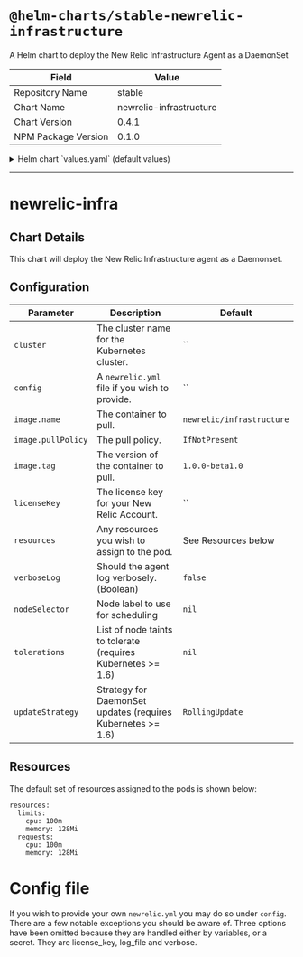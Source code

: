 # `@helm-charts/stable-newrelic-infrastructure`

A Helm chart to deploy the New Relic Infrastructure Agent as a DaemonSet

| Field               | Value                   |
| ------------------- | ----------------------- |
| Repository Name     | stable                  |
| Chart Name          | newrelic-infrastructure |
| Chart Version       | 0.4.1                   |
| NPM Package Version | 0.1.0                   |

<details>

<summary>Helm chart `values.yaml` (default values)</summary>

```yaml
# IMPORTANT: Specify your New Relic API key here.
# licenseKey:

# IMPORTANT: The Kubernetes cluster name
# https://docs.newrelic.com/docs/kubernetes-monitoring-integration
# cluster: ""

verboseLog: false

# This can be set, the default is shown below
# logFile: /var/log/nr-infra.log

image:
  repository: newrelic/infrastructure-k8s
  tag: 1.0.0-beta1.0
  pullPolicy: IfNotPresent

resources:
  limits:
    cpu: 100m
    memory: 128Mi
  requests:
    cpu: 100m
    memory: 128Mi

rbac:
  # Specifies whether RBAC resources should be created
  create: true

serviceAccount:
  # Specifies whether a ServiceAccount should be created
  create: true
  # The name of the ServiceAccount to use.
  # If not set and create is true, a name is generated using the fullname template
  name:

# If you wish to provide additional labels to apply to the pod(s), specify
# them here
# podLabels:

# If you wish to provide your own newrelic.yml file include it under config:
# the sample config file is included here as an example. Three options have
# been omitted because they are handled either by variables, or a secret. They
# are license_key, log_file and verbose.
# config:
#
# New Relic Infrastructure configuration file
#
# Lines that begin with # are comment lines and are ignored by the
# Infrastructure agent. If options have command line equivalents, New Relic
# will use the command line option to override any value set in this file.
#

#
# Option : display_name
# Value  : Hostname to replace the automatically generated hostname for
#          reporting.
# Default: Automatically generated hostname
#
# display_name: new_name

#
# Option : proxy
# Value  : Useful if your firewall rules require the agent to use a
#          proxy URL (HTTP or HTTPS) to communicate with New Relic.
# Default: none
#
# proxy: https://user:password@hostname:port

#
# Option : Optional custom attributes
# Use optional key-value pairs to build filter sets, group your results,ª
# annotate your Insights data, etc.
#
# custom_attributes:
#  environment: production
#  service: login service
#  team: alpha-team
#

# Node labels for pod assignment
# Ref: https://kubernetes.io/docs/user-guide/node-selection/
nodeSelector: {}

tolerations: []

updateStrategy: RollingUpdate
```

</details>

---

# newrelic-infra

## Chart Details

This chart will deploy the New Relic Infrastructure agent as a Daemonset.

## Configuration

| Parameter          | Description                                                  | Default                   |
| ------------------ | ------------------------------------------------------------ | ------------------------- |
| `cluster`          | The cluster name for the Kubernetes cluster.                 | ``                        |
| `config`           | A `newrelic.yml` file if you wish to provide.                | ``                        |
| `image.name`       | The container to pull.                                       | `newrelic/infrastructure` |
| `image.pullPolicy` | The pull policy.                                             | `IfNotPresent`            |
| `image.tag`        | The version of the container to pull.                        | `1.0.0-beta1.0`           |
| `licenseKey`       | The license key for your New Relic Account.                  | ``                        |
| `resources`        | Any resources you wish to assign to the pod.                 | See Resources below       |
| `verboseLog`       | Should the agent log verbosely. (Boolean)                    | `false`                   |
| `nodeSelector`     | Node label to use for scheduling                             | `nil`                     |
| `tolerations`      | List of node taints to tolerate (requires Kubernetes >= 1.6) | `nil`                     |
| `updateStrategy`   | Strategy for DaemonSet updates (requires Kubernetes >= 1.6)  | `RollingUpdate`           |

## Resources

The default set of resources assigned to the pods is shown below:

    resources:
      limits:
        cpu: 100m
        memory: 128Mi
      requests:
        cpu: 100m
        memory: 128Mi

# Config file

If you wish to provide your own `newrelic.yml` you may do so under `config`. There are a few notable exceptions you should be aware of. Three options have been omitted because they are handled either by variables, or a secret. They are license_key, log_file and verbose.
